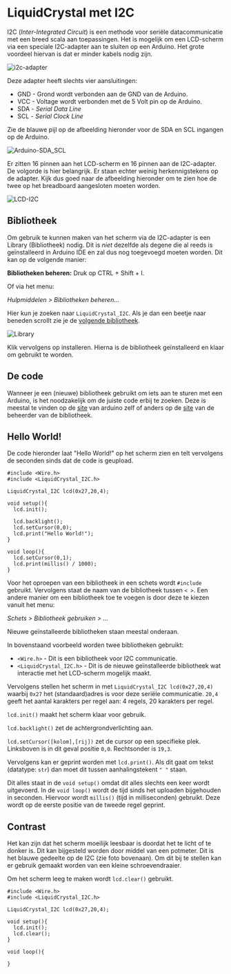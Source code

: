 # LiquidCrystal met I2C

I2C (*Inter-Integrated Circuit*) is een methode voor seriële datacommunicatie met een breed scala aan toepassingen. Het is mogelijk om een LCD-scherm via een speciale I2C-adapter aan te sluiten op een Arduino. Het grote voordeel hiervan is dat er minder kabels nodig zijn. 

![i2c-adapter](/assets/images/I2C.jpg)

Deze adapter heeft slechts vier aansluitingen: 

* GND - Grond wordt verbonden aan de GND van de Arduino.
* VCC - Voltage wordt verbonden met de 5 Volt pin op de Arduino.
* SDA - *Serial Data Line* 
* SCL - *Serial Clock Line*

Zie de blauwe pijl op de afbeelding hieronder voor de SDA en SCL ingangen op de Arduino.

![Arduino-SDA_SCL](/assets/images/SDA_SCL.png)

Er zitten 16 pinnen aan het LCD-scherm en 16 pinnen aan de I2C-adapter. De volgorde is hier belangrijk. Er staan echter weinig herkennigstekens op de adapter. Kijk dus goed naar de afbeelding hieronder om te zien hoe de twee op het breadboard aangesloten moeten worden.

![LCD-I2C](/assets/images/LCD_I2C.jpg)

## Bibliotheek

Om gebruik te kunnen maken van het scherm via de I2C-adapter is een Library (Bibliotheek) nodig. Dit is *niet* dezelfde als degene die al reeds is geïnstalleerd in Arduino IDE en zal dus nog toegevoegd moeten worden. Dit kan op de volgende manier:

**Bibliotheken beheren:** Druk op CTRL + Shift + I.

Of via het menu: 

*Hulpmiddelen > Bibliotheken beheren...*

Hier kun je zoeken naar `LiquidCrystal_I2C`. Als je dan een beetje naar beneden scrollt zie je de [volgende bibliotheek](https://arduino.cc/reference/en/libraries/liquidcrystal-i2c/). 

![Library](/assets/images/Library_I2C.png)

Klik vervolgens op installeren. Hierna is de bibliotheek geïnstalleerd en klaar om gebruikt te worden.

## De code

Wanneer je een (nieuwe) bibliotheek gebruikt om iets aan te sturen met een Arduino, is het noodzakelijk om de juiste code erbij te zoeken. Deze is meestal te vinden op de [site](https://arduino.cc/reference/en/libraries/liquidcrystal-i2c/) van arduino zelf of anders op de [site](https://github.comjohnrickman/LiquidCrystal_I2C) van de beheerder van de bibliotheek.


## Hello World!

De code hieronder laat "Hello World!" op het scherm zien en telt vervolgens de seconden sinds dat de code is geupload. 


```arduino
#include <Wire.h>
#include <LiquidCrystal_I2C.h>

LiquidCrystal_I2C lcd(0x27,20,4);

void setup(){
  lcd.init();

  lcd.backlight();
  lcd.setCursor(0,0);
  lcd.print("Hello World!");
}

void loop(){
  lcd.setCursor(0,1);
  lcd.print(millis() / 1000);
}
```

Voor het oproepen van een bibliotheek in een schets wordt `#include` gebruikt. Vervolgens staat de naam van de bibliotheek tussen `< >`. 
Een andere manier om een bibliotheek toe te voegen is door deze te kiezen vanuit het menu:

*Schets > Bibliotheek gebruiken > ...*

Nieuwe geïnstalleerde bibliotheken staan meestal onderaan. 

In bovenstaand voorbeeld worden twee bibliotheken gebruikt:

* `<Wire.h>` - Dit is een bibliotheek voor I2C communicatie.
* `<LiquidCrystal_I2C.h>` - Dit is de nieuwe geïnstalleerde bibliotheek wat interactie met het LCD-scherm mogelijk maakt.

Vervolgens stellen het scherm in met `LiquidCrystal_I2C lcd(0x27,20,4)` waarbij `0x27` het (standaard)adres is voor deze seriële communicatie. `20,4` geeft het aantal karakters per regel aan: 4 regels, 20 karakters per regel. 

`lcd.init()` maakt het scherm klaar voor gebruik.

`lcd.backlight()` zet de achtergrondverlichting aan.

`lcd.setCursor([kolom],[rij])` zet de cursor op een specifieke plek. Linksboven is in dit geval positie `0,0`. Rechtsonder is `19,3`.

Vervolgens kan er geprint worden met `lcd.print()`. Als dit gaat om tekst (datatype: `str`) dan moet dit tussen aanhalingstekent `" "` staan.

Dit alles staat in de `void setup()` omdat dit alles slechts een keer wordt uitgevoerd. In de `void loop()` wordt de tijd sinds het uploaden bijgehouden in seconden. Hiervoor wordt `millis()` (tijd in milliseconden) gebruikt. Deze wordt op de eerste positie van de tweede regel geprint. 


## Contrast 
Het kan zijn dat het scherm moeilijk leesbaar is doordat het te licht of te donker is. Dit kan bijgesteld worden door middel van een potmeter. Dit is het blauwe gedeelte op de I2C (zie foto bovenaan). Om dit bij te stellen kan er gebruik gemaakt worden van een kleine schroevendraaier.  



Om het scherm leeg te maken wordt `lcd.clear()` gebruikt.

```arduino
#include <Wire.h>
#include <LiquidCrystal_I2C.h>

LiquidCrystal_I2C lcd(0x27,20,4);

void setup(){
  lcd.init();
  lcd.clear();
}

void loop(){

}
```

